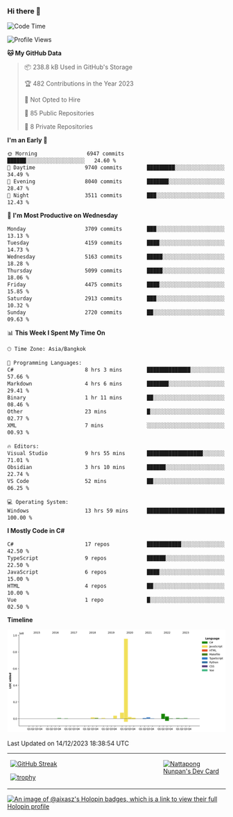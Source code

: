 ### Hi there 👋

<!--START_SECTION:waka-->
![Code Time](http://img.shields.io/badge/Code%20Time-1%2C319%20hrs%2059%20mins-blue)

![Profile Views](http://img.shields.io/badge/Profile%20Views-0-blue)

**🐱 My GitHub Data** 

> 📦 238.8 kB Used in GitHub's Storage 
 > 
> 🏆 482 Contributions in the Year 2023
 > 
> 🚫 Not Opted to Hire
 > 
> 📜 85 Public Repositories 
 > 
> 🔑 8 Private Repositories 
 > 
**I'm an Early 🐤** 

```text
🌞 Morning                6947 commits        ██████░░░░░░░░░░░░░░░░░░░   24.60 % 
🌆 Daytime                9740 commits        █████████░░░░░░░░░░░░░░░░   34.49 % 
🌃 Evening                8040 commits        ███████░░░░░░░░░░░░░░░░░░   28.47 % 
🌙 Night                  3511 commits        ███░░░░░░░░░░░░░░░░░░░░░░   12.43 % 
```
📅 **I'm Most Productive on Wednesday** 

```text
Monday                   3709 commits        ███░░░░░░░░░░░░░░░░░░░░░░   13.13 % 
Tuesday                  4159 commits        ████░░░░░░░░░░░░░░░░░░░░░   14.73 % 
Wednesday                5163 commits        █████░░░░░░░░░░░░░░░░░░░░   18.28 % 
Thursday                 5099 commits        █████░░░░░░░░░░░░░░░░░░░░   18.06 % 
Friday                   4475 commits        ████░░░░░░░░░░░░░░░░░░░░░   15.85 % 
Saturday                 2913 commits        ███░░░░░░░░░░░░░░░░░░░░░░   10.32 % 
Sunday                   2720 commits        ██░░░░░░░░░░░░░░░░░░░░░░░   09.63 % 
```


📊 **This Week I Spent My Time On** 

```text
🕑︎ Time Zone: Asia/Bangkok

💬 Programming Languages: 
C#                       8 hrs 3 mins        ██████████████░░░░░░░░░░░   57.66 % 
Markdown                 4 hrs 6 mins        ███████░░░░░░░░░░░░░░░░░░   29.41 % 
Binary                   1 hr 11 mins        ██░░░░░░░░░░░░░░░░░░░░░░░   08.46 % 
Other                    23 mins             █░░░░░░░░░░░░░░░░░░░░░░░░   02.77 % 
XML                      7 mins              ░░░░░░░░░░░░░░░░░░░░░░░░░   00.93 % 

🔥 Editors: 
Visual Studio            9 hrs 55 mins       ██████████████████░░░░░░░   71.01 % 
Obsidian                 3 hrs 10 mins       ██████░░░░░░░░░░░░░░░░░░░   22.74 % 
VS Code                  52 mins             ██░░░░░░░░░░░░░░░░░░░░░░░   06.25 % 

💻 Operating System: 
Windows                  13 hrs 59 mins      █████████████████████████   100.00 % 
```

**I Mostly Code in C#** 

```text
C#                       17 repos            ███████████░░░░░░░░░░░░░░   42.50 % 
TypeScript               9 repos             ██████░░░░░░░░░░░░░░░░░░░   22.50 % 
JavaScript               6 repos             ████░░░░░░░░░░░░░░░░░░░░░   15.00 % 
HTML                     4 repos             ██░░░░░░░░░░░░░░░░░░░░░░░   10.00 % 
Vue                      1 repo              █░░░░░░░░░░░░░░░░░░░░░░░░   02.50 % 
```



**Timeline**

![Lines of Code chart](https://raw.githubusercontent.com/aixasz/aixasz/main/assets/bar_graph.png)


 Last Updated on 14/12/2023 18:38:54 UTC
<!--END_SECTION:waka-->

<table>
<tr>
<td width="70%" valign="top">
 
 [![GitHub Streak](http://github-readme-streak-stats.herokuapp.com?user=aixasz&theme=github-dark&hide_border=true&date_format=%5BY%20%5DM%20j)](https://git.io/streak-stats)

 [![trophy](https://github-profile-trophy.vercel.app/?username=aixasz&theme=onedark)](https://github.com/ryo-ma/github-profile-trophy)
 </td>
<td width="30%" valign="top">
 
<a href="https://app.daily.dev/aixasz"><img src="https://api.daily.dev/devcards/403207936e6547c9a85ea449e9f3abe8.png?r=re8" alt="Nattapong Nunpan's Dev Card"/></a>

 </td>
</tr>
</table>

[![An image of @aixasz's Holopin badges, which is a link to view their full Holopin profile](https://holopin.me/aixasz)](https://holopin.io/@aixasz)
 
